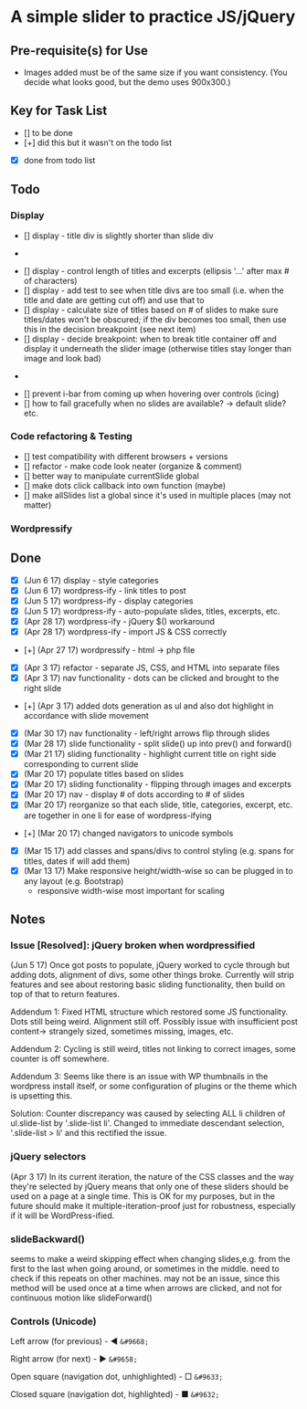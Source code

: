 # A simple slider to practice JS/jQuery

## Pre-requisite(s) for Use 
- Images added must be of the same size if you want consistency. (You decide what looks good, but the demo uses 900x300.)


## Key for Task List
- [] to be done
- [+] did this but it wasn't on the todo list
- [x] done from todo list

## Todo

### Display
- [] display - title div is slightly shorter than slide div
- ~~~[] nav functionality - select by title on right side~~~
- [] display - control length of titles and excerpts (ellipsis '...' after max # of characters)
- [] display - add test to see when title divs are too small (i.e. when the title and date are getting cut off) and use that to 
- [] display - calculate size of titles based on # of slides to make sure titles/dates won't be obscured; if the div becomes too small, then use this in the decision breakpoint (see next item)
- [] display - decide breakpoint: when to break title container off and display it underneath the slider image (otherwise titles stay longer than image and look bad)
- ~~~[] complete a mockup that looks like finished product, to make sure styles are set~~~
- [] prevent i-bar from coming up when hovering over controls (icing)
- [] how to fail gracefully when no slides are available? -> default slide? etc.

### Code refactoring & Testing
- [] test compatibility with different browsers + versions
- [] refactor - make code look neater (organize & comment)
- [] better way to manipulate currentSlide global
- [] make dots click callback into own function (maybe)
- [] make allSlides list a global since it's used in multiple places (may not matter)

### Wordpressify

## Done
- [x] (Jun 6 17) display - style categories
- [x] (Jun 6 17) wordpress-ify - link titles to post
- [x] (Jun 5 17) wordpress-ify - display categories
- [x] (Jun 5 17) wordpress-ify - auto-populate slides, titles, excerpts, etc.
- [x] (Apr 28 17) wordpress-ify - jQuery $() workaround
- [x] (Apr 28 17) wordpress-ify - import JS & CSS correctly
- [+] (Apr 27 17) wordpressify - html -> php file
- [x] (Apr 3 17) refactor - separate JS, CSS, and HTML into separate files
- [x] (Apr 3 17) nav functionality - dots can be clicked and brought to the right slide
- [+] (Apr 3 17) added dots generation as ul and also dot highlight in accordance with slide movement
- [x] (Mar 30 17) nav functionality - left/right arrows flip through slides
- [x] (Mar 28 17) slide functionality - split slide() up into prev() and forward()
- [x] (Mar 21 17) sliding functionality - highlight current title on right side corresponding to current slide
- [x] (Mar 20 17) populate titles based on slides
- [x] (Mar 20 17) sliding functionality - flipping through images and excerpts
- [x] (Mar 20 17) nav - display # of dots according to # of slides
- [x] (Mar 20 17) reorganize so that each slide, title, categories, excerpt, etc. are together in one li for ease of wordpress-ifying
- [+] (Mar 20 17) changed navigators to unicode symbols
- [x] (Mar 15 17) add classes and spans/divs to control styling (e.g. spans for titles, dates if will add them)
- [x] (Mar 13 17) Make responsive height/width-wise so can be plugged in to any layout (e.g. Bootstrap)
	- responsive width-wise most important for scaling

## Notes

### Issue [Resolved]: jQuery broken when wordpressified

(Jun 5 17) Once got posts to populate, jQuery worked to cycle through but adding dots, alignment of divs, some other things broke. Currently will strip features and see about restoring basic sliding functionality, then build on top of that to return features.

Addendum 1: Fixed HTML structure which restored some JS functionality. Dots still being weird. Alignment still off. Possibly issue with insufficient post content-> strangely sized, sometimes missing, images, etc.

Addendum 2: Cycling is still weird, titles not linking to correct images, some counter is off somewhere.

Addendum 3: Seems like there is an issue with WP thumbnails in the wordpress install itself, or some configuration of plugins or the theme which is upsetting this.

Solution: Counter discrepancy was caused by selecting ALL li children of ul.slide-list by '.slide-list li'. Changed to immediate descendant selection, '.slide-list > li' and this rectified the issue.

### jQuery selectors

(Apr 3 17) In its current iteration, the nature of the CSS classes and the way they're selected by jQuery means that only one of these sliders should be used on a page at a single time. This is OK for my purposes, but in the future should make it multiple-iteration-proof just for robustness, especially if it will be WordPress-ified.

### slideBackward()

seems to make a weird skipping effect when changing slides,e.g. from the first to the last when going around, or sometimes in the middle. need to check if this repeats on other machines. may not be an issue, since this method will be used once at a time when arrows are clicked, and not for continuous motion like  slideForward()

### Controls (Unicode)

Left arrow (for previous) - &#9668; ```&#9668;```

Right arrow (for next) - &#9658; ```&#9658;```

Open square (navigation dot, unhighlighted) - &#9633; ```&#9633;```

Closed square (navigation dot, highlighted) - &#9632; ```&#9632;```